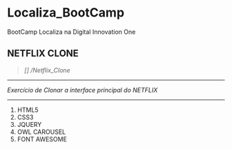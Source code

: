 # Localiza_BootCamp

BootCamp Localiza na Digital Innovation One

## NETFLIX CLONE

> _[] /Netflix_Clone_

---

_Exercício de Clonar a interface principal do NETFLIX_

---

1. HTML5
2. CSS3
3. JQUERY
4. OWL CAROUSEL
5. FONT AWESOME
